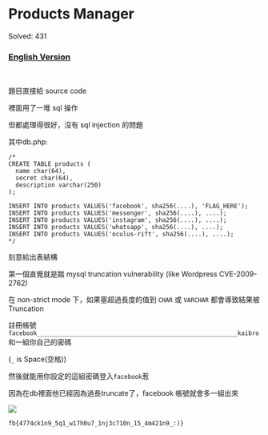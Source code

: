 # Products Manager

Solved: 431

### [English Version](https://github.com/w181496/CTF/blob/master/fbctf2019/ProductsManager/README_en.md)

<br>

題目直接給 source code

裡面用了一堆 sql 操作

但都處理得很好，沒有 sql injection 的問題

其中db.php:

```
/*
CREATE TABLE products (
  name char(64),
  secret char(64),
  description varchar(250)
);

INSERT INTO products VALUES('facebook', sha256(....), 'FLAG_HERE');
INSERT INTO products VALUES('messenger', sha256(....), ....);
INSERT INTO products VALUES('instagram', sha256(....), ....);
INSERT INTO products VALUES('whatsapp', sha256(....), ....);
INSERT INTO products VALUES('oculus-rift', sha256(....), ....);
*/
```

刻意給出表結構

第一個直覺就是踹 mysql truncation vulnerability (like Wordpress CVE-2009-2762)

在 non-strict mode 下，如果塞超過長度的值到 `CHAR` 或 `VARCHAR` 都會導致結果被 Truncation

註冊帳號`facebook________________________________________________________kaibro` 和一組你自己的密碼

(`_` is Space(空格))

然後就能用你設定的這組密碼登入`facebook`惹

因為在db裡面他已經因為過長truncate了，facebook 帳號就會多一組出來

![](https://github.com/w181496/CTF/blob/master/fbctf2019/ProductsManager/pm.png)

`fb{4774ck1n9_5q1_w17h0u7_1nj3c710n_15_4m421n9_:)}`
